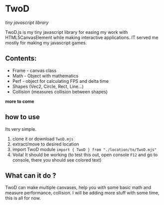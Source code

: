 # TwoD
*tiny javascript library*

TwoD.js is my tiny javascript library for easing my work with HTML5CanvasElement while making interactive applications. IT served me mostly for making my javascript games.

## Contents: 

* Frame - canvas class
* Math - Object with mathematics 
* Perf - object for calculating FPS and delta time
* Shapes (Vec2, Circle, Rect, Line...)
* Collision (measures collision between shapes)

**more to come** 

## how to use
Its very simple.

1. clone it or download `TwoD.mjs`
2. extract/move to desired location
3. import TwoD module `import { TwoD } from "./location/to/TwoD.mjs"` 
4. Voila! It should be working (to test this out, open console `F12` and go to console, there you should see colored text)

## What can it do ? 

TwoD can make multiple canvases, help you with some basic math and measure performance, collision. I will be adding more stuff with some time, this is all for now.
